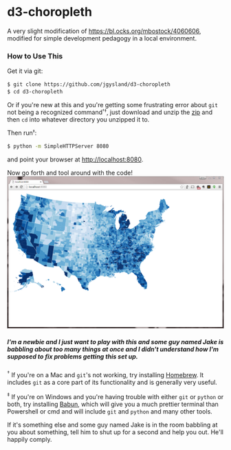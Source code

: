 # d3-choropleth
A very slight modification of https://bl.ocks.org/mbostock/4060606, modified for simple development pedagogy in a local environment.

### How to Use This
Get it via git:
~~~bash
$ git clone https://github.com/jgysland/d3-choropleth
$ cd d3-choropleth
~~~
Or if you're new at this and you're getting some frustrating error about `git` not being a recognized command<small><sup>†‡</sup></small>, just download and unzip the [zip](https://github.com/jgysland/d3-choropleth/archive/master.zip) and then `cd` into whatever directory you unzipped it to.

Then run<small><sup>‡</sup></small>:
~~~bash
$ python -m SimpleHTTPServer 8080
~~~
and point your browser at [http://localhost:8080](http://localhost:8080).

Now go forth and tool around with the code!
![](sample.png)

##### I'm a newbie and I just want to play with this and some guy named Jake is babbling about too many things at once and I didn't understand how I'm supposed to fix problems getting this set up.
<sup>†</sup> If you're on a Mac and `git`'s not working, try installing [Homebrew](http://brew.sh). It includes `git` as a core part of its functionality and is generally very useful.

<sup>‡</sup> If you're on Windows and you're having trouble with either `git` or `python` or both, try installing [Babun](http://babun.github.io), which will give you a much prettier terminal than Powershell or cmd and will include `git` and `python` and many other tools.

If it's something else and some guy named Jake is in the room babbling at you about something, tell him to shut up for a second and help you out. He'll happily comply.

